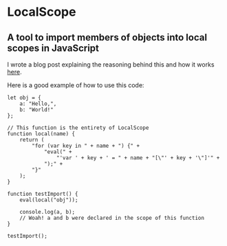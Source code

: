 # LocalScope

## A tool to import members of objects into local scopes in JavaScript

I wrote a blog post explaining the reasoning behind this and how it works [here](https://owen.cafe/1/native-imports-in-javascript).

Here is a good example of how to use this code:

```
let obj = {
	a: "Hello,",
	b: "World!"
};

// This function is the entirety of LocalScope
function local(name) {
	return (
		"for (var key in " + name + ") {" +
			"eval(" +
				"'var ' + key + ' = " + name + "[\"' + key + '\"]'" +
			");" +
		"}"
	);
}

function testImport() {
	eval(local("obj"));

	console.log(a, b);
	// Woah! a and b were declared in the scope of this function
}

testImport();
```
